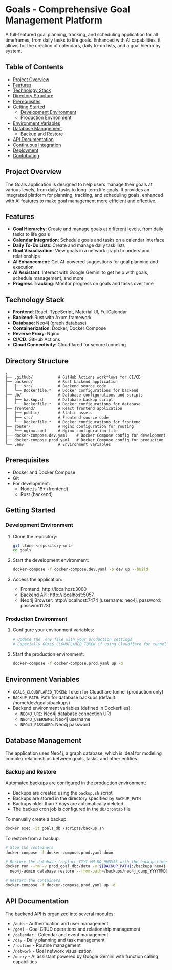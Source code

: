 # Goals - Comprehensive Goal Management Platform

A full-featured goal planning, tracking, and scheduling application for all timeframes, from daily tasks to life goals. Enhanced with AI capabilities, it allows for the creation of calendars, daily to-do lists, and a goal hierarchy system.

## Table of Contents

- [Project Overview](#project-overview)
- [Features](#features)
- [Technology Stack](#technology-stack)
- [Directory Structure](#directory-structure)
- [Prerequisites](#prerequisites)
- [Getting Started](#getting-started)
  - [Development Environment](#development-environment)
  - [Production Environment](#production-environment)
- [Environment Variables](#environment-variables)
- [Database Management](#database-management)
  - [Backup and Restore](#backup-and-restore)
- [API Documentation](#api-documentation)
- [Continuous Integration](#continuous-integration)
- [Deployment](#deployment)
- [Contributing](#contributing)

## Project Overview

The Goals application is designed to help users manage their goals at various levels, from daily tasks to long-term life goals. It provides an integrated platform for planning, tracking, and scheduling goals, enhanced with AI features to make goal management more efficient and effective.

## Features

- **Goal Hierarchy**: Create and manage goals at different levels, from daily tasks to life goals
- **Calendar Integration**: Schedule goals and tasks on a calendar interface
- **Daily To-Do Lists**: Create and manage daily task lists
- **Goal Visualization**: View goals in a network graph to understand relationships
- **AI Enhancement**: Get AI-powered suggestions for goal planning and execution
- **AI Assistant**: Interact with Google Gemini to get help with goals, schedule management, and more
- **Progress Tracking**: Monitor progress on goals and tasks over time

## Technology Stack

- **Frontend**: React, TypeScript, Material UI, FullCalendar
- **Backend**: Rust with Axum framework
- **Database**: Neo4j (graph database)
- **Containerization**: Docker, Docker Compose
- **Reverse Proxy**: Nginx
- **CI/CD**: GitHub Actions
- **Cloud Connectivity**: Cloudflared for secure tunneling

## Directory Structure

```
.
├── .github/           # GitHub Actions workflows for CI/CD
├── backend/           # Rust backend application
│   ├── src/           # Backend source code
│   └── Dockerfile.*   # Docker configurations for backend
├── db/                # Database configurations and scripts
│   ├── backup.sh      # Database backup script
│   └── Dockerfile.*   # Docker configurations for database
├── frontend/          # React frontend application
│   ├── public/        # Static assets
│   ├── src/           # Frontend source code
│   └── Dockerfile.*   # Docker configurations for frontend
├── router/            # Nginx configuration for routing
│   └── nginx.conf     # Nginx configuration file
├── docker-compose.dev.yaml    # Docker Compose config for development
├── docker-compose.prod.yaml   # Docker Compose config for production
└── .env               # Environment variables
```

## Prerequisites

- Docker and Docker Compose
- Git
- For development:
  - Node.js 18+ (frontend)
  - Rust (backend)

## Getting Started

### Development Environment

1. Clone the repository:
   ```bash
   git clone <repository-url>
   cd goals
   ```

2. Start the development environment:
   ```bash
   docker-compose -f docker-compose.dev.yaml -p dev up --build
   ```

3. Access the application:
   - Frontend: http://localhost:3000
   - Backend API: http://localhost:5057
   - Neo4j Browser: http://localhost:7474 (username: neo4j, password: password123)

### Production Environment

1. Configure your environment variables:
   ```bash
   # Update the .env file with your production settings
   # Especially GOALS_CLOUDFLARED_TOKEN if using Cloudflare for tunneling
   ```

2. Start the production environment:
   ```bash
   docker-compose -f docker-compose.prod.yaml up -d
   ```

## Environment Variables

- `GOALS_CLOUDFLARED_TOKEN`: Token for Cloudflare tunnel (production only)
- `BACKUP_PATH`: Path for database backups (default: /home/dev/goals/backups)
- Backend environment variables (defined in Dockerfiles):
  - `NEO4J_URI`: Neo4j database connection URI
  - `NEO4J_USERNAME`: Neo4j username
  - `NEO4J_PASSWORD`: Neo4j password

## Database Management

The application uses Neo4j, a graph database, which is ideal for modeling complex relationships between goals, tasks, and other entities.

### Backup and Restore

Automated backups are configured in the production environment:

- Backups are created using the `backup.sh` script
- Backups are stored in the directory specified by `BACKUP_PATH`
- Backups older than 7 days are automatically deleted
- The backup cron job is configured in the `db/crontab` file

To manually create a backup:

```bash
docker exec -it goals_db /scripts/backup.sh
```

To restore from a backup:

```bash
# Stop the containers
docker-compose -f docker-compose.prod.yaml down

# Restore the database (replace YYYY-MM-DD_HHMMSS with the backup timestamp)
docker run --rm -v prod_goal_db:/data -v ${BACKUP_PATH}:/backups neo4j:5-community \
  neo4j-admin database restore --from-path=/backups/neo4j_dump_YYYYMMDD_HHMMSS.dump --database=neo4j

# Restart the containers
docker-compose -f docker-compose.prod.yaml up -d
```

## API Documentation

The backend API is organized into several modules:

- `/auth` - Authentication and user management
- `/goal` - Goal CRUD operations and relationship management
- `/calendar` - Calendar and event management
- `/day` - Daily planning and task management
- `/routine` - Routine management
- `/network` - Goal network visualization
- `/query` - AI assistant powered by Google Gemini with function calling capabilities